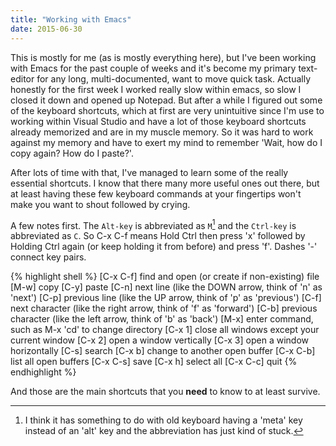 ```yaml
---
title: "Working with Emacs"
date: 2015-06-30
---
```


This is mostly for me (as is mostly everything here), but I've been working with Emacs for the past couple of weeks and it's become my primary text-editor for any long, multi-documented, want to move quick task. Actually honestly for the first week I worked really slow within emacs, so slow I closed it down and opened up Notepad. But after a while I figured out some of the keyboard shortcuts, which at first are very unintuitive since I'm use to working within Visual Studio and have a lot of those keyboard shortcuts already memorized and are in my muscle memory. So it was hard to work against my memory and have to exert my mind to remember 'Wait, how do I copy again? How do I paste?'.

After lots of time with that, I've managed to learn some of the really essential shortcuts. I know that there many more useful ones out there, but at least having these few keyboard commands at your fingertips won't make you want to shout followed by crying.

A few notes first. The `Alt-key` is abbreviated as `M`[^1] and the `Ctrl-key` is abbreviated as `C`. So C-x C-f means Hold Ctrl then press 'x' followed by Holding Ctrl again (or keep holding it from before) and press 'f'. Dashes '-' connect key pairs.

{% highlight shell %}
[C-x C-f] find and open (or create if non-existing) file
[M-w] copy
[C-y] paste
[C-n] next line (like the DOWN arrow, think of 'n' as 'next')
[C-p] previous line (like the UP arrow, think of 'p' as 'previous')
[C-f] next character (like the right arrow, think of 'f' as 'forward')
[C-b] previous character (like the left arrow, think of 'b' as 'back')
[M-x] enter command, such as M-x 'cd' to change directory
[C-x 1] close all windows except your current window
[C-x 2] open a window vertically
[C-x 3] open a window horizontally
[C-s] search
[C-x b] change to another open buffer
[C-x C-b] list all open buffers
[C-x C-s] save
[C-x h] select all
[C-x C-c] quit
{% endhighlight %}

And those are the main shortcuts that you **need** to know to at least survive.

[^1]: I think it has something to do with old keyboard having a 'meta' key instead of an 'alt' key and the abbreviation has just kind of stuck.
